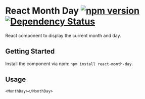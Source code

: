 # React Month Day [![npm version](https://badge.fury.io/js/react-month-day.svg)](http://badge.fury.io/js/react-month-day) [![Dependency Status](https://david-dm.org/ryanburgess/react-finance.svg)](https://david-dm.org/ryanburgess/react-month-day)
React component to display the current month and day.

## Getting Started

Install the component via npm: `npm install react-month-day`.

## Usage

```
<MonthDay></MonthDay>
```

